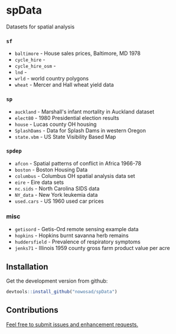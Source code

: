 <!-- README.md is generated from README.Rmd. Please edit that file -->
spData
======

Datasets for spatial analysis

### `sf`

-   `baltimore` - House sales prices, Baltimore, MD 1978
-   `cycle_hire` -
-   `cycle_hire_osm` -
-   `lnd` -
-   `wrld` - world country polygons
-   `wheat` - Mercer and Hall wheat yield data

### `sp`

-   `auckland` - Marshall's infant mortality in Auckland dataset
-   `elect80` - 1980 Presidential election results
-   `house` - Lucas county OH housing
-   `SplashDams` - Data for Splash Dams in western Oregon
-   `state.vbm` - US State Visibility Based Map

### `spdep`

-   `afcon` - Spatial patterns of conflict in Africa 1966-78
-   `boston` - Boston Housing Data
-   `columbus` - Columbus OH spatial analysis data set
-   `eire` - Eire data sets
-   `nc.sids` - North Carolina SIDS data
-   `NY_data` - New York leukemia data
-   `used.cars` - US 1960 used car prices

### misc

-   `getisord` - Getis-Ord remote sensing example data
-   `hopkins` - Hopkins burnt savanna herb remains
-   `huddersfield` - Prevalence of respiratory symptoms
-   `jenks71` - Illinois 1959 county gross farm product value per acre

Installation
------------

Get the development version from github:

``` r
devtools::install_github("nowosad/spData")
```

Contributions
-------------

[Feel free to submit issues and enhancement requests.](https://github.com/Nowosad/spData/issues)
